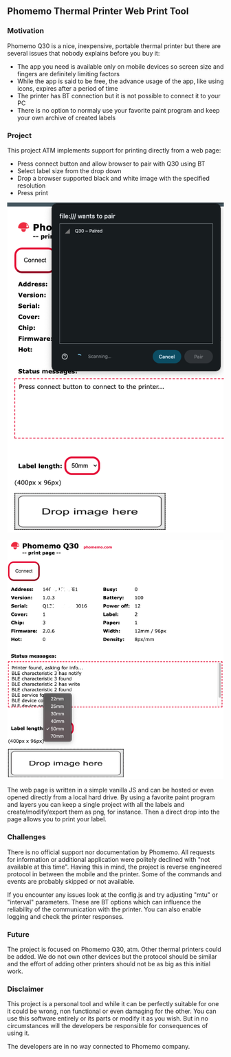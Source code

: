 ## Phomemo Thermal Printer Web Print Tool

### Motivation

  Phomemo Q30 is a nice, inexpensive, portable thermal printer but there are several issues that nobody explains before you buy it:
  
  - The app you need is available only on mobile devices so screen size and fingers are definitely limiting factors
  - While the app is said to be free, the advance usage of the app, like using icons, expires after a period of time
  - The printer has BT connection but it is not possible to connect it to your PC
  - There is no option to normaly use your favorite paint program and keep your own archive of created labels

### Project

  This project ATM implements support for printing directly from a web page:

  - Press connect button and allow browser to pair with Q30 using BT
  - Select label size from the drop down
  - Drop a browser supported black and white image with the specified resolution
  - Press print

  ![connect](./assets/preview0.png)

  ![label](./assets/preview1.png)

  The web page is written in a simple vanilla JS and can be hosted or even opened directly from a local hard drive. By using a favorite paint program and layers you can keep a single project with all the labels and create/modify/export them as png, for instance. Then a direct drop into the page allows you to print your label.

### Challenges

 There is no official support nor documentation by Phomemo. All requests for information or additional application were politely declined with "not available at this time". Having this in mind, the project is reverse engineered protocol in between the mobile and the printer. Some of the commands and events are probably skipped or not available.

 If you encounter any issues look at the config.js and try adjusting "mtu" or "interval" parameters. These are BT options which can influence the reliability of the communication with the printer. You can also enable logging and check the printer responses.

 ### Future
 
 The project is focused on Phomemo Q30, atm. Other thermal printers could be added. We do not own other devices but the protocol should be similar and the effort of adding other printers should not be as big as this initial work.

### Disclaimer

 This project is a personal tool and while it can be perfectly suitable for one it could be wrong, non functional or even damaging for the other. You can use this software entirely or its parts or modify it as you wish. But in no circumstances will the developers be responsible for consequences of using it.

 The developers are in no way connected to Phomemo company.
